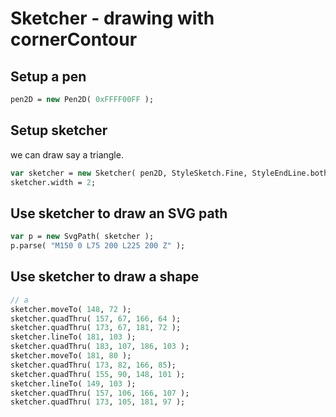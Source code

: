 # Sketcher - drawing with cornerContour

## Setup a pen
```Haxe
pen2D = new Pen2D( 0xFFFF00FF );
```
## Setup sketcher
we can draw say a triangle.
```Haxe
var sketcher = new Sketcher( pen2D, StyleSketch.Fine, StyleEndLine.both );
sketcher.width = 2;
```
## Use sketcher to draw an SVG path
```Haxe
var p = new SvgPath( sketcher );
p.parse( "M150 0 L75 200 L225 200 Z" );
```
## Use sketcher to draw a shape
```Haxe
// a
sketcher.moveTo( 148, 72 );
sketcher.quadThru( 157, 67, 166, 64 );
sketcher.quadThru( 173, 67, 181, 72 );
sketcher.lineTo( 181, 103 );
sketcher.quadThru( 183, 107, 186, 103 );
sketcher.moveTo( 181, 80 );
sketcher.quadThru( 173, 82, 166, 85);
sketcher.quadThru( 155, 90, 148, 101 ); 
sketcher.lineTo( 149, 103 );
sketcher.quadThru( 157, 106, 166, 107 );
sketcher.quadThru( 173, 105, 181, 97 );
```
